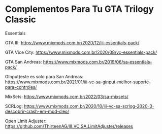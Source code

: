 # Complementos Para Tu GTA Trilogy Classic

Essentials

GTA III: https://www.mixmods.com.br/2020/12/iii-essentials-pack/

GTA Vice City: https://www.mixmods.com.br/2020/08/vc-essentials-pack/

GTA San Andreas: https://www.mixmods.com.br/2019/06/sa-essentials-pack/

GInput(este es solo para San Andreas: https://www.mixmods.com.br/2021/01/iii-vc-sa-ginput-melhor-suporte-para-controles/

MixSets: https://www.mixmods.com.br/2022/03/sa-mixsets/

SCRLog: https://www.mixmods.com.br/2020/10/iii-vc-sa-scrlog-2020-3-descobrir-crash-em-mod-cleo/

Open Limit Adjuster: https://github.com/ThirteenAG/III.VC.SA.LimitAdjuster/releases
